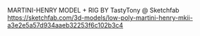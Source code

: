 MARTINI-HENRY MODEL + RIG BY TastyTony @ Sketchfab https://sketchfab.com/3d-models/low-poly-martini-henry-mkii-a3e2e5a57d934aaeb32253f6c102b3c4